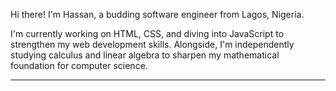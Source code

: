 

Hi there! 
I'm Hassan, a budding software engineer from Lagos, Nigeria.

I'm currently working on HTML, CSS, and diving into JavaScript to strengthen my web development skills. Alongside, I'm independently studying calculus and linear algebra to sharpen my mathematical foundation for computer science.




---






<!---
HassanAmirii/HassanAmirii is a ✨ special ✨ repository because its `README.md` (this file) appears on your GitHub profile.
You can click the Preview link to take a look at your changes.
--->
